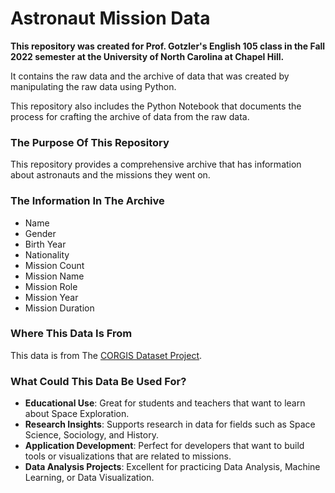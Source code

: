 # Astronaut Mission Data

**This repository was created for Prof. Gotzler's English 105 class in the Fall 2022 semester at the University of North Carolina at Chapel Hill.**

It contains the raw data and the archive of data that was created by manipulating the raw data using Python. 

This repository also includes the Python Notebook that documents the process for crafting the archive of data from the raw data.

### **The Purpose Of This Repository**

This repository provides a comprehensive archive that has information about astronauts and the missions they went on.

### **The Information In The Archive**

- Name
- Gender
- Birth Year
- Nationality
- Mission Count
- Mission Name
- Mission Role
- Mission Year
- Mission Duration

### **Where This Data Is From**

This data is from The [CORGIS Dataset Project]([https://link-url-here.org](https://corgis-edu.github.io/corgis/csv/astronauts/)).

### **What Could This Data Be Used For?**

- **Educational Use**: Great for students and teachers that want to learn about Space Exploration.  
- **Research Insights**: Supports research in data for fields such as Space Science, Sociology, and History.  
- **Application Development**: Perfect for developers that want to build tools or visualizations that are related to missions.  
- **Data Analysis Projects**: Excellent for practicing Data Analysis, Machine Learning, or Data Visualization.



